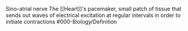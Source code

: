 Sino-atrial nerve
The [[Heart]]'s pacemaker, small patch of tissue that sends out waves of electrical excitation at regular intervals in order to initiate contractions
#000-Biology/Definition 
